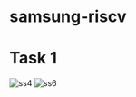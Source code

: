 # samsung-riscv
# Task 1
![ss4](https://github.com/user-attachments/assets/9f87bd42-d2a1-460e-91e2-20f9208d9235)
![ss6](https://github.com/user-attachments/assets/354487b1-3bad-4e62-8954-02b4cb8f3ce9)
